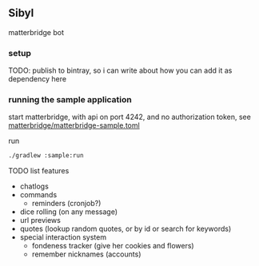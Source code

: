 ## Sibyl

matterbridge bot

### setup

TODO: publish to bintray, so i can write about how you can add it as dependency here

### running the sample application

start matterbridge, with api on port 4242, and no authorization token, see [matterbridge/matterbridge-sample.toml](./matterbridge/matterbridge-sample.toml)

run 
```bash
./gradlew :sample:run
```

TODO list features

- chatlogs
- commands
  - reminders (cronjob?)
- dice rolling (on any message)
- url previews
- quotes (lookup random quotes, or by id or search for keywords)
- special interaction system
  - fondeness tracker (give her cookies and flowers)
  - remember nicknames (accounts)
